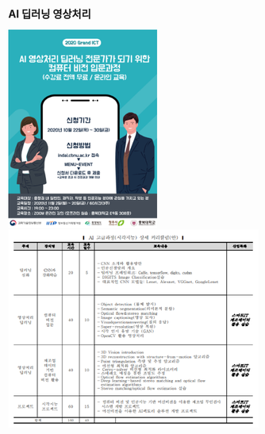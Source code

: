 ## AI 딥러닝 영상처리
<p>
  
<img src="./image/AI.jpg" width="300" height="400">
<img src="./image/AI_2.PNG" width="700" height="400">

</p>
